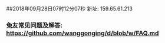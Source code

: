 ##2018年09月28日07时12分07秒 新址: 159.65.61.213
### 兔友常见问题及解答: https://github.com/wanggonging/d/blob/w/FAQ.md
